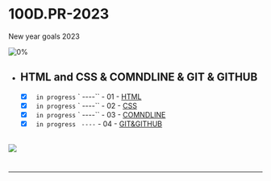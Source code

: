 # 100D.PR-2023
New year goals 2023


<!-- lv1 -->
<span id="lv1"> </span>

![0%](https://progress-bar.dev/0/?title=Done)
<br />
- ## HTML and CSS & COMNDLINE & GIT & GITHUB

    - [X] ` in progress` ` ----`` - 01 - [HTML](01-Linkedin-Learning/-1-Programming-Foundation-Fundamentals/)
    - [X] ` in progress` ` ----`` - 02 - [CSS](01-Linkedin-Learning/-1-Programming-Foundation-Fundamentals/)
    - [X] ` in progress` ` ----`` - 03 - [COMNDLINE](01-Linkedin-Learning/-1-Programming-Foundation-Fundamentals/)
    - [X] ` in progress` ` ----` - 04 - [GIT&GITHUB](01-Linkedin-Learning/-1-Programming-Foundation-Fundamentals/)
    
    <br />

<img src="https://img.shields.io/badge/Total%20Number%20Of%20Hours%20For%20This%20Courses-7D-Black">

#
- - - -
